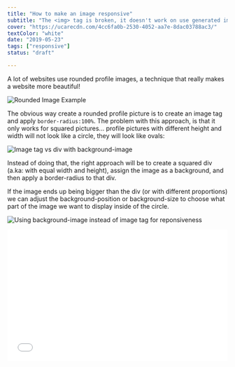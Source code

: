 ```yaml
---
title: "How to make an image responsive"
subtitle: "The <img> tag is broken, it doesn't work on use generated images because they loose proportions, here is how to work around it."
cover: "https://ucarecdn.com/4cc6fa0b-2530-4052-aa7e-8dac03788ac3/"
textColor: "white"
date: "2019-05-23"
tags: ["responsive"]
status: "draft"

---
```


A lot of websites use rounded profile images, a technique that really makes a website more beautiful!

![Rounded Image Example](https://ucarecdn.com/9edb713a-3a80-442a-9fc5-dd5caa9da62f/ScreenShot20190524at114329AM.png)

The obvious way create a rounded profile picture is to create an image tag and apply `border-radius:100%`. The problem with this approach, is that it only works for squared pictures... profile pictures with different height and width will not look like a circle, they will look like ovals: 

![Image tag vs div with background-image](https://ucarecdn.com/596b5833-09a1-4ff0-8718-bc7ba4dd995d/ScreenShot20190524at42229PM.png)

Instead of doing that, the right approach will be to create a squared div (a.ka: with equal width and height), assign the image as a background, and then apply a border-radius to that div.

If the image ends up being bigger than the div (or with different proportions) we can adjust the background-position or background-size to choose what part of the image we want to display inside of the circle.

![Using background-image instead of image tag for reponsiveness](https://ucarecdn.com/1251c891-ac88-464f-ae58-5c9d7abe081c/ScreenShot20190524at121150PM.png)

<iframe width="100%" height="300" src="//jsfiddle.net/BreatheCode/Lge30ypv/4/embedded/html,css,result/dark/" allowfullscreen="allowfullscreen" allowpaymentrequest frameborder="0"></iframe>
